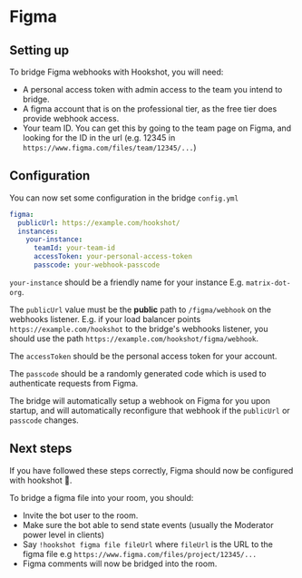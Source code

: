 # Figma

## Setting up

To bridge Figma webhooks with Hookshot, you will need:
 - A personal access token with admin access to the team you intend to bridge.
 - A figma account that is on the professional tier, as the free tier does provide webhook access.
 - Your team ID. You can get this by going to the team page on Figma, and looking for the ID in the url (e.g. 12345 in `https://www.figma.com/files/team/12345/...`)

## Configuration

You can now set some configuration in the bridge `config.yml`

```yaml
figma:
  publicUrl: https://example.com/hookshot/
  instances:
    your-instance:
      teamId: your-team-id
      accessToken: your-personal-access-token
      passcode: your-webhook-passcode
```

`your-instance` should be a friendly name for your instance E.g. `matrix-dot-org`.

The `publicUrl` value must be the **public** path to `/figma/webhook` on the webhooks listener. E.g. if your load balancer points `https://example.com/hookshot` to the bridge's webhooks listener, you should use the path `https://example.com/hookshot/figma/webhook`.

The `accessToken` should be the personal access token for your account.

The `passcode` should be a randomly generated code which is used to authenticate requests from Figma.

The bridge will automatically setup a webhook on Figma for you upon startup, and will automatically reconfigure that webhook if the `publicUrl` or `passcode` changes.

## Next steps

If you have followed these steps correctly, Figma should now be configured with hookshot 🥳.

To bridge a figma file into your room, you should:
  - Invite the bot user to the room.
  - Make sure the bot able to send state events (usually the Moderator power level in clients)
  - Say `!hookshot figma file fileUrl` where `fileUrl` is the URL to the figma file e.g `https://www.figma.com/files/project/12345/...`
  - Figma comments will now be bridged into the room.
